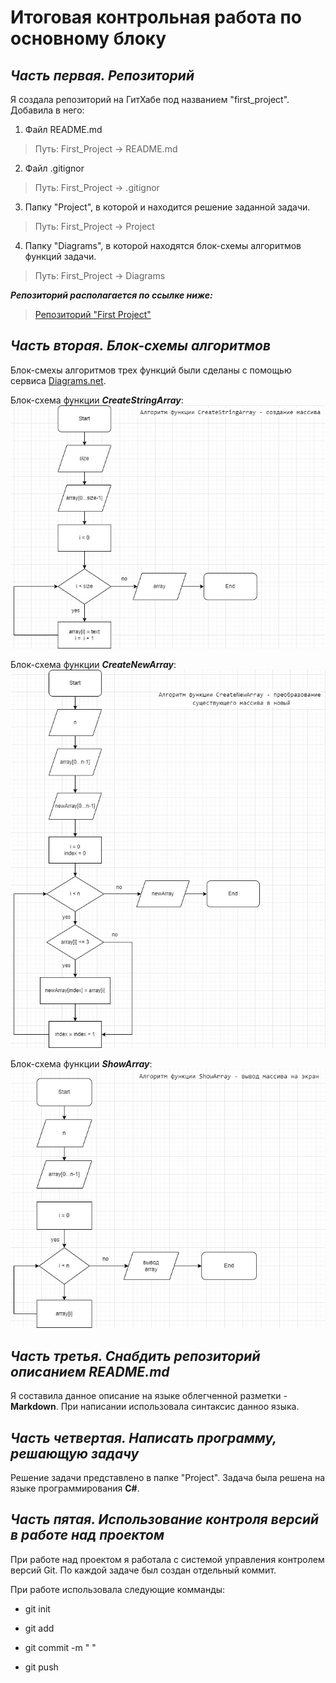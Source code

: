 # **Итоговая контрольная работа по основному блоку**

## ***Часть первая. Репозиторий***

Я создала репозиторий на ГитХабе под названием "first_project".
Добавила в него:
1. Файл README.md

>Путь: First_Project -> README.md

2. Файл .gitignor

>Путь: First_Project -> .gitignor

3. Папку "Project", в которой и находится решение заданной задачи.

>Путь: First_Project -> Project

4. Папку "Diagrams", в которой находятся блок-схемы алгоритмов функций задачи.

>Путь: First_Project -> Diagrams



***Репозиторий располагается по ссылке ниже:***

>[Репозиторий "First Project"](https://github.com/Violetta-Yakovleva/first_project "First Project")


## ***Часть вторая. Блок-схемы алгоритмов***

Блок-смехы алгоритмов трех функций были сделаны с помощью сервиса [Diagrams.net](https://app.diagrams.net/ "Diagrams.net").

Блок-схема функции ***CreateStringArray***:
![Функция CreateStringArray][D1]

[D1]: https://raw.githubusercontent.com/Violetta-Yakovleva/first_project/main/Diagrams/D1.jpg "Функция CreateStringArray"


Блок-схема функции ***CreateNewArray***:
![Функция CreateNewArray][D2]

[D2]: https://raw.githubusercontent.com/Violetta-Yakovleva/first_project/main/Diagrams/D2.jpg "Функция CreateNewArray"


Блок-схема функции ***ShowArray***:
![Функция ShowArray][D3]

[D3]: https://raw.githubusercontent.com/Violetta-Yakovleva/first_project/main/Diagrams/D3.jpg "Функция ShowArray"


## ***Часть третья. Снабдить репозиторий описанием README.md***

Я составила данное описание на языке облегченной разметки - **Markdown**.
При написании использовала синтаксис данноо языка.

## ***Часть четвертая. Написать программу, решающую задачу***

Решение задачи представлено в папке "Project". Задача была решена на языке программирования **C#**.

## ***Часть пятая. Использование контроля версий в работе над проектом***

При работе над проектом я работала с системой управления контролем версий Git.
По каждой задаче был создан отдельный коммит.

При работе использовала следующие комманды:

* git init

* git add

* git commit -m " "

* git push


